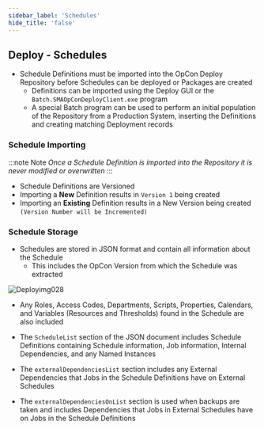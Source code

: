 ```yaml
---
sidebar_label: 'Schedules'
hide_title: 'false'
---
```


## Deploy - Schedules

* Schedule Definitions must be imported into the OpCon Deploy Repository before Schedules can be deployed or Packages are created
    - Definitions can be imported using the Deploy GUI or the ```Batch.SMAOpConDeployClient.exe``` program
    - A special Batch program can be used to perform an initial population of the Repository from a Production System, inserting the Definitions and creating matching Deployment records

### Schedule Importing

:::note Note
 _Once a Schedule Definition is imported into the Repository it is never modified or overwritten_
:::

* Schedule Definitions are Versioned
* Importing a **New** Definition results in ```Version 1``` being created
* Importing an **Existing** Definition results in a New Version being created ```(Version Number will be Incremented)```

### Schedule Storage

* Schedules are stored in JSON format and contain all information about the Schedule
    - This includes the OpCon Version from which the Schedule was extracted

![Deployimg028](../static/imgdeploy/Deployimg028.png)

* Any Roles, Access Codes, Departments, Scripts, Properties, Calendars, and Variables (Resources and Thresholds) found in the Schedule are also included

* The ```ScheduleList``` section of the JSON document includes Schedule Definitions containing Schedule information, Job information, Internal Dependencies, and any Named Instances

* The ```externalDependenciesList``` section includes any External Dependencies that Jobs in the Schedule Definitions have on External Schedules

* The ```externalDependenciesOnList``` section is used when backups are taken and includes Dependencies that Jobs in External Schedules have on Jobs in the Schedule Definitions